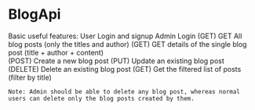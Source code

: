 # BlogApi
Basic useful features:
    User Login and signup
    Admin Login
    (GET) GET All blog posts (only the titles and author)
    (GET) GET details of the single blog post (title + author + content)   
    (POST) Create a new blog post
    (PUT) Update an existing blog post
    (DELETE) Delete an existing blog post
    (GET) Get the filtered list of posts (filter by title)
    
    
    Note: Admin should be able to delete any blog post, whereas normal users can delete only the blog posts created by them.
